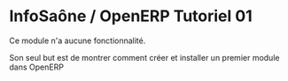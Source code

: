 InfoSaône / OpenERP Tutoriel 01
===================

Ce module n'a aucune fonctionnalité. 

Son seul but est de montrer comment créer et installer un premier module dans OpenERP


